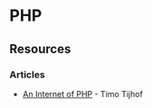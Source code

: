 # PHP

## Resources

### Articles

* [An Internet of PHP](https://timotijhof.net/posts/2023/an-internet-of-php/) - Timo Tijhof
